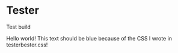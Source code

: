 # Tester
Test build
  
<html>
  <head>
    <link rel="stylesheet" type="text/css" href="testerbester.css">
  </head>
  <body>
    <p>Hello world! This text should be blue because of the CSS I wrote in testerbester.css!</p>
    <script type="text/javascript" src="testerbester.js"></script>
  </body>
</html>

